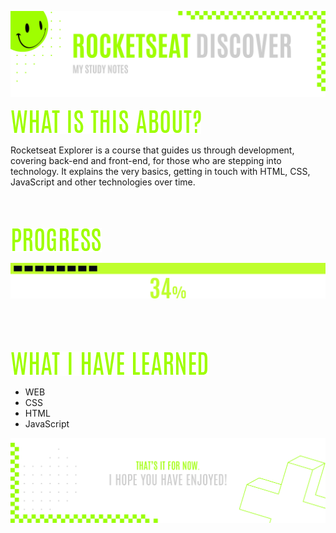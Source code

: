 ![A pretty README header](assets/Readme-Header.png)
<br />
<br />
![What is this about?](assets/Readme-What-is-this.png)

Rocketseat Explorer is a course that guides us through development, covering back-end and front-end, for those who are stepping into technology. It explains the very basics, getting in touch with HTML, CSS, JavaScript and other technologies over time.
<br />
<br />
<br />
<br />

![Progress](assets/Readme-Progress.png)

![Progress bar](assets/Readme-ProgressBar.png)
<br />
<br />
<br />
<br />
<br />

![What I have learned](assets/Readme-What-I-have-learned.png)

- WEB
- CSS
- HTML 
- JavaScript




![A pretty README footer](assets/Readme-Footer.png)